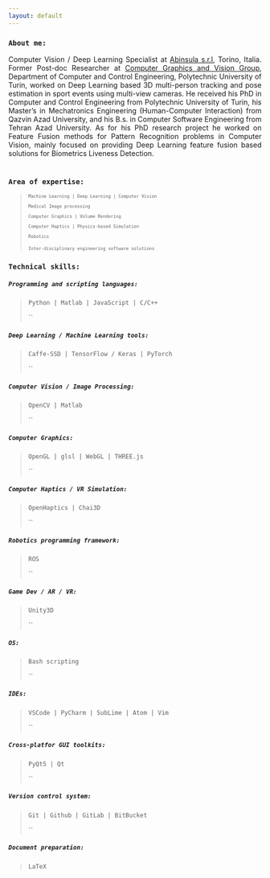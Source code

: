 ```yaml
---
layout: default
---
```



### `About me:`
<div style="text-align: justify">
 Computer Vision / Deep Learning Specialist at <a href="https://abinsula.com/">Abinsula s.r.l</a>, Torino, Italia.
Former Post-doc Researcher at <a href="https://areeweb.polito.it/ricerca/cgvg/index.html">Computer Graphics and Vision Group</a>, Department of Computer and Control Engineering, Polytechnic University of Turin, worked on Deep Learning based 3D multi-person tracking and pose estimation in sport events using multi-view cameras.
He received his PhD in Computer and Control Engineering from Polytechnic University of Turin, his Master’s in Mechatronics Engineering (Human-Computer Interaction) from Qazvin Azad University, and his B.s. in Computer Software Engineering from Tehran Azad University.
As for his PhD research project he worked on Feature Fusion methods for Pattern Recognition problems in Computer Vision, mainly focused on providing Deep Learning feature fusion based solutions for Biometrics Liveness Detection.
 <br>
 <br>
</div>



### `Area of expertise:` <font size="1">
> `Machine Learning | Deep Learning | Computer Vision`
>
> `Medical Image processing`
>
> `Computer Graphics | Volume Rendering`
>
> `Computer Haptics | Physics-based Simulation`
>
> `Robotics`
>
> `Inter-disciplinary engineering software solutions `
> </font>



### `Technical skills:`

>
##### `Programming and scripting languages:`
> `Python | Matlab | JavaScript | C/C++`
>
>``
##### `Deep Learning / Machine Learning tools:`
> `Caffe-SSD | TensorFlow / Keras | PyTorch`
>
>``
##### `Computer Vision / Image Processing:`
> `OpenCV | Matlab`
>
>``
##### `Computer Graphics:`
> `OpenGL | glsl | WebGL | THREE.js`
>
>``
##### `Computer Haptics / VR Simulation:`
> `OpenHaptics | Chai3D`
>
>``
##### `Robotics programming framework:`
> `ROS`
>
>``
##### `Game Dev / AR / VR:`
> `Unity3D`
>
>``
##### `OS:`
> `Bash scripting`
>
>``
##### `IDEs:`
> `VSCode | PyCharm | SubLime | Atom | Vim`
>
>``
##### `Cross-platfor GUI toolkits:`
> `PyQt5 | Qt`
>
>``
##### `Version control system:`
> `Git | Github | GitLab | BitBucket`
>
>``
##### `Document preparation:`
> `LaTeX`


